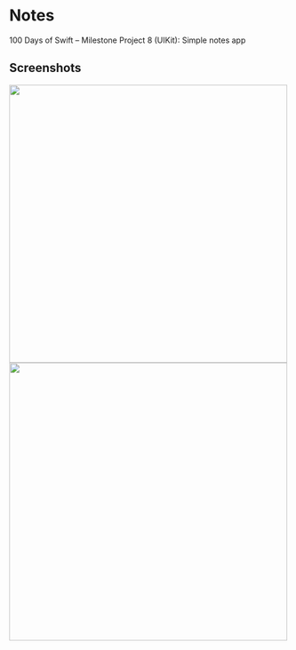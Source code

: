 #  Notes
100 Days of Swift – Milestone Project 8 (UIKit): Simple notes app

## Screenshots

<img src="https://i.imgur.com/eLYmpW7.png" width="500">
<img src="https://i.imgur.com/gYQSHj7.png" width="500">
